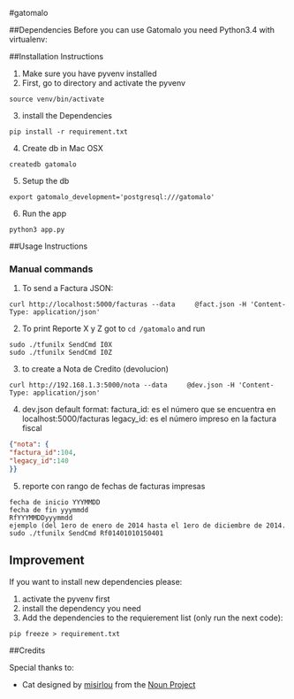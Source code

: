 #gatomalo

##Dependencies
Before you can use Gatomalo you need Python3.4 with virtualenv:


##Installation Instructions
1. Make sure you have pyvenv installed
2. First, go to directory and activate the pyvenv
```
source venv/bin/activate
```
3. install the Dependencies
```
pip install -r requirement.txt
```
4. Create db in Mac OSX
```
createdb gatomalo
```
5. Setup the db
```
export gatomalo_development='postgresql:///gatomalo'
```
6. Run the app
```
python3 app.py
```

##Usage Instructions
### Manual commands

1. To send a Factura JSON:
  ```
  curl http://localhost:5000/facturas --data     @fact.json -H 'Content-Type: application/json'
  ```

2. To print Reporte X y Z
  got to `cd /gatomalo` and run
  ```
  sudo ./tfunilx SendCmd I0X
  sudo ./tfunilx SendCmd I0Z
  ```
3. to create a Nota de Credito (devolucion)
  ```
  curl http://192.168.1.3:5000/nota --data     @dev.json -H 'Content-Type: application/json'
  ```
4. dev.json default format:
  factura_id: es el número que se encuentra en localhost:5000/facturas
  legacy_id: es el número impreso en la factura fiscal
  ```json
  {"nota": {
  "factura_id":104,
  "legacy_id":140
  }}
  ```
5. reporte con rango de fechas de facturas impresas
  ```
  fecha de inicio YYYMMDD
  fecha de fin yyymmdd
  RfYYYMMDDyyymmdd
  ejemplo (del 1ero de enero de 2014 hasta el 1ero de diciembre de 2014.
  sudo ./tfunilx SendCmd Rf01401010150401
  ```

## Improvement
If you want to install new dependencies please:

1. activate the pyvenv first
2. install the dependency you need
3. Add the dependencies to the requierement list (only run the next code):
  ```
  pip freeze > requirement.txt
  ```
##Credits

Special thanks to:
- Cat designed by <a href="http://www.thenounproject.com/misirlou">misirlou</a> from the <a href="http://www.thenounproject.com">Noun Project</a>
